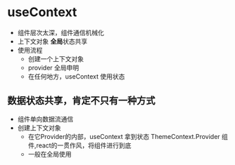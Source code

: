 # useContext

- 组件层次太深，组件通信机械化
- 上下文对象 **全局**状态共享
- 使用流程
    - 创建一个上下文对象
    - provider 全局申明
    - 在任何地方，useContext 使用状态

## 数据状态共享，肯定不只有一种方式
- 组件单向数据流通信
- 创建上下文对象
    - 在它Provider的内部，useContext 拿到状态
    ThemeContext.Provider 组件,react的一贯作风，将组件进行到底
    - 一般在全局使用